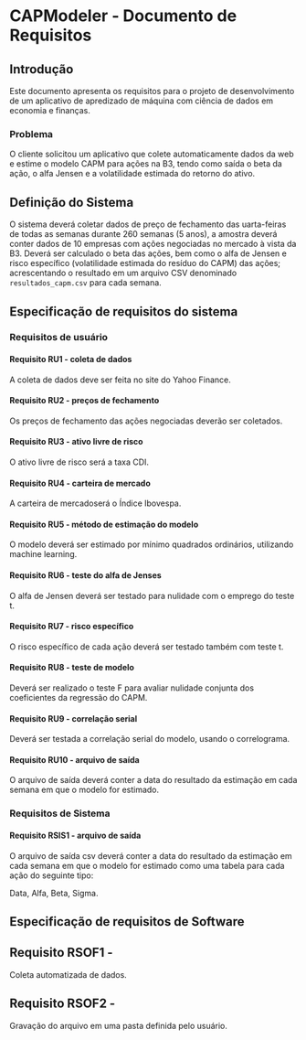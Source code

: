 # CAPModeler - Documento de Requisitos

## Introdução 

Este documento apresenta os requisitos para o projeto de desenvolvimento de um aplicativo de apredizado de máquina com ciência de dados em economia e finanças.

### Problema

O cliente solicitou um aplicativo que colete automaticamente dados da web e estime o modelo CAPM para ações na B3, tendo como saída o beta da ação, o alfa Jensen e a volatilidade estimada do retorno do ativo.

## Definição do Sistema

O sistema deverá coletar dados de preço de fechamento das uarta-feiras de todas as semanas durante 260 semanas (5 anos), a amostra deverá conter dados de 10 empresas com ações negociadas no mercado à vista da B3. Deverá ser calculado o beta das ações, bem como o alfa de Jensen e risco específico (volatilidade estimada do resíduo do CAPM) das ações; acrescentando o resultado em um arquivo CSV denominado `resultados_capm.csv` para cada semana.

## Especificação de requisitos do sistema

### Requisitos de usuário

#### Requisito RU1 - coleta de dados
A coleta de dados deve ser feita no site do Yahoo Finance.

#### Requisito RU2 - preços de fechamento
Os preços de fechamento das ações negociadas deverão ser coletados.

#### Requisito RU3 - ativo livre de risco
O ativo livre de risco será a taxa CDI.

#### Requisito RU4 - carteira de mercado
A carteira de mercadoserá o Índice Ibovespa.

#### Requisito RU5 - método de estimação do modelo
O modelo deverá ser estimado por mínimo quadrados ordinários, utilizando machine learning.

#### Requisito RU6 - teste do alfa de Jenses
O alfa de Jensen deverá ser testado para nulidade com o emprego do teste t.

#### Requisito RU7 - risco específico
O risco específico de cada ação deverá ser testado também com teste t.

#### Requisito RU8 - teste de modelo
Deverá ser realizado o teste F para avaliar nulidade conjunta dos coeficientes da regressão do CAPM.

#### Requisito RU9 - correlação serial
Deverá ser testada a correlação serial do modelo, usando o correlograma.

#### Requisito RU10 - arquivo de saída
O arquivo de saída deverá conter a data do resultado da estimação em cada semana em que o modelo for estimado.


### Requisitos de Sistema

#### Requisito RSIS1 - arquivo de saída
O arquivo de saída csv deverá conter a data do resultado da estimação em cada semana em que o modelo for estimado como uma tabela para cada ação do seguinte tipo:

Data, Alfa, Beta, Sigma.

## Especificação de requisitos de Software

## Requisito RSOF1 -

Coleta automatizada de dados.

## Requisito RSOF2 -

Gravação do arquivo em uma pasta definida pelo usuário.
